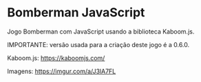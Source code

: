 # Bomberman JavaScript
Jogo Bomberman com JavaScript usando a biblioteca Kaboom.js.

IMPORTANTE: versão usada para a criação deste jogo é a 0.6.0.

Kaboom.js: https://kaboomjs.com/

Imagens: https://imgur.com/a/J3lA7FL
